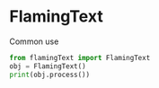 # FlamingText

Common use
```python
from flamingText import FlamingText 
obj = FlamingText()
print(obj.process())
```

